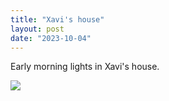 ```yaml
---
title: "Xavi's house"
layout: post
date: "2023-10-04"
---
```


Early morning lights in Xavi's house.

![](/assets/images/2023/20231004_0734437562928791843011320-461x1024.jpg)
